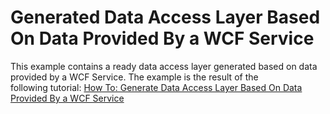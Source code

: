 # Generated Data Access Layer Based On Data Provided By a WCF Service


This example contains a ready data access layer generated based on data provided by a WCF Service. The example is the result of the following tutorial: <a href="https://documentation.devexpress.com/#WPF/CustomDocument115186">How To: Generate Data Access Layer Based On Data Provided By a WCF Service</a>


